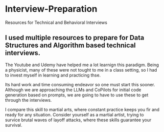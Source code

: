 # Interview-Preparation
Resources for Technical and Behavioral Interviews

## I used multiple resources to prepare for Data Structures and Algorithm based technical interviews.

The Youtube and Udemy have helped me a lot learnign this paradigm. Being a physicist, many of these were not tought to me in a class setting, so I had to invest myself in learning and practicing thse.

Its hard work and time consuming endeavor so one must start this sooner. Although we are approaching the LLMs and CoPilots for initial code generation based on prompts, we are going to have to use these to get through the interviews.

I compare this skill to martial arts, where constant practice keeps you fir and ready for any situation. Consider yourself as a martial artist, trying to survice brutal waves of layoff attacks, where these skills guarantee your survival.


